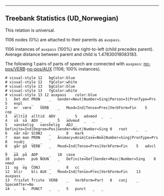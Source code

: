 

--------------------------------------------------------------------------------

## Treebank Statistics (UD_Norwegian)

This relation is universal.

1106 nodes (0%) are attached to their parents as `auxpass`.

1106 instances of `auxpass` (100%) are right-to-left (child precedes parent).
Average distance between parent and child is 1.47830018083183.

The following 1 pairs of parts of speech are connected with `auxpass`: [no-pos/VERB]()-[no-pos/AUX]() (1106; 100% instances).


~~~ conllu
# visual-style 12	bgColor:blue
# visual-style 12	fgColor:white
# visual-style 13	bgColor:blue
# visual-style 13	fgColor:white
# visual-style 13 12 auxpass	color:blue
1	Det	det	PRON	_	Gender=Neut|Number=Sing|Person=3|PronType=Prs	5	expl	_	_
2	er	være	VERB	_	Mood=Ind|Tense=Pres|VerbForm=Fin	5	cop	_	_
3	alltid	alltid	ADV	_	_	5	advmod	_	_
4	så	så	ADV	_	_	5	advmod	_	_
5	vanskelig	vanskelig	ADJ	_	Definite=Ind|Degree=Pos|Gender=Neut|Number=Sing	0	root	_	_
6	når	når	SCONJ	_	_	8	mark	_	_
7	man	man	PRON	_	Animacy=Anim|Case=Nom|Number=Sing|PronType=Prs	8	nsubj	_	_
8	går	gå	VERB	_	Mood=Ind|Tense=Pres|VerbForm=Fin	5	advcl	_	_
9	på	på	ADP	_	_	10	case	_	_
10	puben	pub	NOUN	_	Definite=Def|Gender=Masc|Number=Sing	8	nmod	_	_
11	og	og	CONJ	_	_	8	cc	_	_
12	blir	bli	AUX	_	Mood=Ind|Tense=Pres|VerbForm=Fin	13	auxpass	_	_
13	fristet	friste	VERB	_	VerbForm=Part	8	conj	_	SpaceAfter=No
14	.	$.	PUNCT	_	_	5	punct	_	_

~~~


